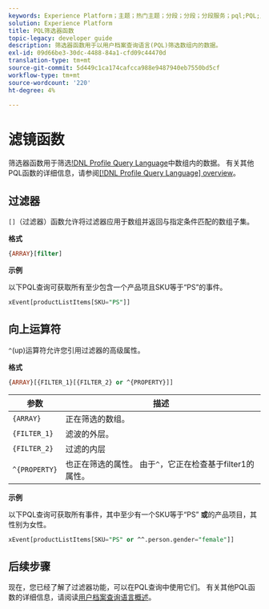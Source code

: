 ```yaml
---
keywords: Experience Platform；主题；热门主题；分段；分段；分段服务；pql;PQL;用户档案查询语言；过滤功能；过滤器；
solution: Experience Platform
title: PQL筛选器函数
topic-legacy: developer guide
description: 筛选器函数用于以用户档案查询语言(PQL)筛选数组内的数据。
exl-id: 09d66be3-30dc-4488-84a1-cfd09c44470d
translation-type: tm+mt
source-git-commit: 5d449c1ca174cafcca988e9487940eb7550bd5cf
workflow-type: tm+mt
source-wordcount: '220'
ht-degree: 4%

---
```


# 滤镜函数

筛选器函数用于筛选[!DNL Profile Query Language](PQL)中数组内的数据。 有关其他PQL函数的详细信息，请参阅[[!DNL Profile Query Language] overview](./overview.md)。

## 过滤器

`[]`（过滤器）函数允许将过滤器应用于数组并返回与指定条件匹配的数组子集。

**格式**

```sql
{ARRAY}[filter]
```

**示例**

以下PQL查询可获取所有至少包含一个产品项且SKU等于“PS”的事件。

```sql
xEvent[productListItems[SKU="PS"]]
```

## 向上运算符

`^`(up)运算符允许您引用过滤器的高级属性。

**格式**

```sql
{ARRAY}[{FILTER_1}[{FILTER_2} or ^{PROPERTY}]]
```

| 参数 | 描述 |
| -------- | ----------- |
| `{ARRAY}` | 正在筛选的数组。 |
| `{FILTER_1}` | 滤波的外层。 |
| `{FILTER_2}` | 过滤的内层 |
| `^{PROPERTY}` | 也正在筛选的属性。 由于`^`，它正在检查基于filter1的属性。 |

**示例**

以下PQL查询可获取所有事件，其中至少有一个SKU等于“PS” **或**&#x200B;的产品项目，其性别为女性。

```sql
xEvent[productListItems[SKU="PS" or ^^.person.gender="female"]]
```

## 后续步骤

现在，您已经了解了过滤器功能，可以在PQL查询中使用它们。 有关其他PQL函数的详细信息，请阅读[用户档案查询语言概述](./overview.md)。

